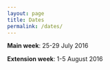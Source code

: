 ```yaml
---
layout: page
title: Dates
permalink: /dates/
---
```


**Main week**: 25-29 July 2016  

**Extension week**: 1-5 August 2016

